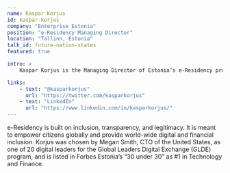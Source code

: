 ```yaml
---
name: Kaspar Korjus
id: kaspar-korjus
company: "Enterprise Estonia"
position: "e-Residency Managing Director"
location: "Tallinn, Estonia"
talk_id: future-nation-states
featured: true

intro: >
    Kaspar Korjus is the Managing Director of Estonia’s e-Residency program, which offers a fully digital identity for global citizens. 

links:
    - text: "@kasparkorjus"
      url: "https://twitter.com/kasparkorjus"
    - text: "LinkedIn"
      url: "https://www.linkedin.com/in/kasparkorjus/"
---
```


e-Residency is built on inclusion, transparency, and legitimacy. It is meant to empower citizens globally and provide world-wide digital and financial inclusion. Korjus was chosen by Megan Smith, CTO of the United States, as one of 20 digital leaders for the Global Leaders Digital Exchange (GLDE) program, and is listed in Forbes Estonia’s “30 under 30” as #1 in Technology and Finance.
